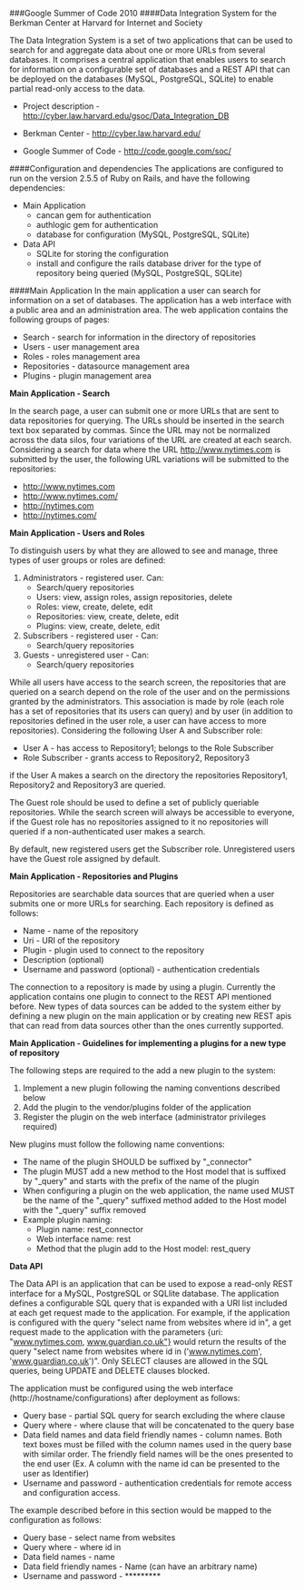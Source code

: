 ###Google Summer of Code 2010
####Data Integration System for the Berkman Center at Harvard for Internet and Society

The Data Integration System is a set of two applications that can be used to search for and aggregate data about one or more URLs from several databases. It comprises a central application that enables users to search for information on a configurable set of databases and a REST API that can be deployed on the databases (MySQL, PostgreSQL, SQLite) to enable partial read-only access to the data.

* Project description - http://cyber.law.harvard.edu/gsoc/Data_Integration_DB

* Berkman Center - http://cyber.law.harvard.edu/

* Google Summer of Code - http://code.google.com/soc/


####Configuration and dependencies
The applications are configured to run on the version 2.5.5 of Ruby on Rails, and have the following dependencies:
* Main Application
	- cancan gem for authentication
	- authlogic gem for authentication 
	- database for configuration (MySQL, PostgreSQL, SQLite)
* Data API
	- SQLite for storing the configuration
	- install and configure the rails database driver for the type of repository being queried (MySQL, PostgreSQL, SQLite)

####Main Application
In the main application a user can search for information on a set of databases. The application has a web interface with a public area and an administration area. The web application contains the following groups of pages:
* Search - search for information in the directory of repositories
* Users - user management area
* Roles - roles management area
* Repositories - datasource management area
* Plugins - plugin management area

__Main Application - Search__

In the search page, a user can submit one or more URLs that are sent to data repositories for querying. The URLs should be inserted in the search text box separated by commas. Since the URL may not be normalized across the data silos, four variations of the URL are created at each search. Considering a search for data where the URL http://www.nytimes.com is submitted by the user, the following URL variations will be submitted to the repositories:
* http://www.nytimes.com
* http://www.nytimes.com/
* http://nytimes.com
* http://nytimes.com/

__Main Application - Users and Roles__

To distinguish users by what they are allowed to see and manage, three types of user groups or roles are defined:

1. Administrators - registered user. Can:
	* Search/query repositories
	* Users: view, assign roles, assign repositories, delete
	* Roles: view, create, delete, edit
	* Repositories: view, create, delete, edit
	* Plugins: view, create, delete, edit
2. Subscribers - registered user - Can:
	* Search/query repositories
3. Guests -  unregistered user - Can:
	* Search/query repositories

While all users have access to the search screen, the repositories that are queried on a search depend on the role of the user and on the permissions granted by the administrators. This association is made by role (each role has a set of repositories that its users can query) and by user (in addition to repositories defined in the user role, a user can have access to more repositories). Considering the following User A and Subscriber role:

* User A - has access to Repository1; belongs to the Role Subscriber
* Role Subscriber - grants access to Repository2, Repository3

if the User A makes a search on the directory the repositories Repository1, Repository2 and Repository3 are queried.

The Guest role should be used to define a set of publicly queriable repositories. While the search screen will always be accessible to everyone, if the Guest role has no repositories assigned to it no repositories will queried if a non-authenticated user makes a search.

By default, new registered users get the Subscriber role. Unregistered users have the Guest role assigned by default.

__Main Application - Repositories and Plugins__

Repositories are searchable data sources that are queried when a user submits one or more URLs for searching. Each repository is defined as follows:
* Name - name of the repository
* Uri - URI of the repository
* Plugin - plugin used to connect to the repository
* Description (optional)
* Username and password (optional) - authentication credentials

The connection to a repository is made by using a plugin. Currently the application contains one plugin to connect to the REST API mentioned before. New types of data sources can be added to the system either by defining a new plugin on the main application or by creating new REST apis that can read from data sources other than the ones currently supported.

__Main Application - Guidelines for implementing a plugins for a new type of repository__

The following steps are required to the add a new plugin to the system:
1. Implement a new plugin following the naming conventions described below
2. Add the plugin to the vendor/plugins folder of the application
3. Register the plugin on the web interface (administrator privileges required)

New plugins must follow the following name conventions:
* The name of the plugin SHOULD be suffixed by "_connector"
* The plugin MUST add a new method to the Host model that is suffixed by "_query" and starts with the prefix of the name of the plugin
* When configuring a plugin on the web application, the name used MUST be the name of the "_query" suffixed method added to the Host model with the "_query" suffix removed
* Example plugin naming:
	- Plugin name: rest_connector
	- Web interface name: rest
	- Method that the plugin add to the Host model: rest_query

__Data API__

The Data API is an application that can be used to expose a read-only REST interface for a MySQL, PostgreSQL or SQLlite database. The application defines a configurable SQL query that is expanded with a URI list included at each get request made to the application. For example, if the application is configured with the query "select name from websites where id in", a get request made to the application with the parameters {uri: "www.nytimes.com, www.guardian.co.uk"} would return the results of the query "select name from websites where id in ('www.nytimes.com', 'www.guardian.co.uk')". Only SELECT clauses are allowed in the SQL queries, being UPDATE and DELETE clauses blocked.

The application must be configured using the web interface (http://hostname/configurations) after deployment as follows:
* Query base - partial SQL query for search excluding the where clause
* Query where - where clause that will be concatenated to the query base
* Data field names and data field friendly names - column names. Both text boxes must be filled with the column names used in the query base with similar order. The friendly field names will be the ones presented to the end user (Ex. A column with the name id can be presented to the user as Identifier)
* Username and password - authentication credentials for remote access and configuration access.

The example described before in this section would be mapped to the configuration as follows:
* Query base - select name from websites
* Query where - where id in
* Data field names - name
* Data field friendly names - Name (can have an arbitrary name)
* Username and password - ********* 

